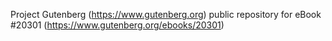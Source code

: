 Project Gutenberg (https://www.gutenberg.org) public repository for eBook #20301 (https://www.gutenberg.org/ebooks/20301)
